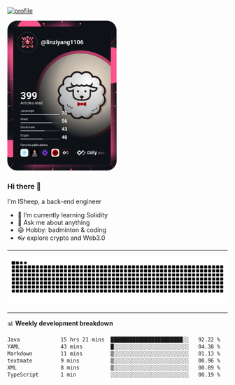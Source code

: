 [![profile](https://user-images.githubusercontent.com/54968314/208005045-e4b42f3b-833d-4242-bfcc-e764865553a2.svg)](https://www.calligrapher.ai/)

<a href="https://app.daily.dev/linziyang1106"><img src="/devcard.png" width="250" alt="ISheep's Dev Card"/></a>

### Hi there 🐏

I'm ISheep, a back-end engineer

- 🔭 I’m currently learning Solidity
- 💬 Ask me about anything
- 😄 Hobby: badminton & coding
- 👓 explore crypto and Web3.0

-------

![](https://raw.githubusercontent.com/ISheepp/ISheepp/output/github-contribution-grid-snake.svg)

-------

📊 **Weekly development breakdown**
<!--START_SECTION:waka-->

```text
Java             15 hrs 21 mins  ███████████████████████░░   92.22 %
YAML             43 mins         █░░░░░░░░░░░░░░░░░░░░░░░░   04.38 %
Markdown         11 mins         ▒░░░░░░░░░░░░░░░░░░░░░░░░   01.13 %
textmate         9 mins          ▒░░░░░░░░░░░░░░░░░░░░░░░░   00.96 %
XML              8 mins          ▒░░░░░░░░░░░░░░░░░░░░░░░░   00.89 %
TypeScript       1 min           ░░░░░░░░░░░░░░░░░░░░░░░░░   00.19 %
```

<!--END_SECTION:waka-->
